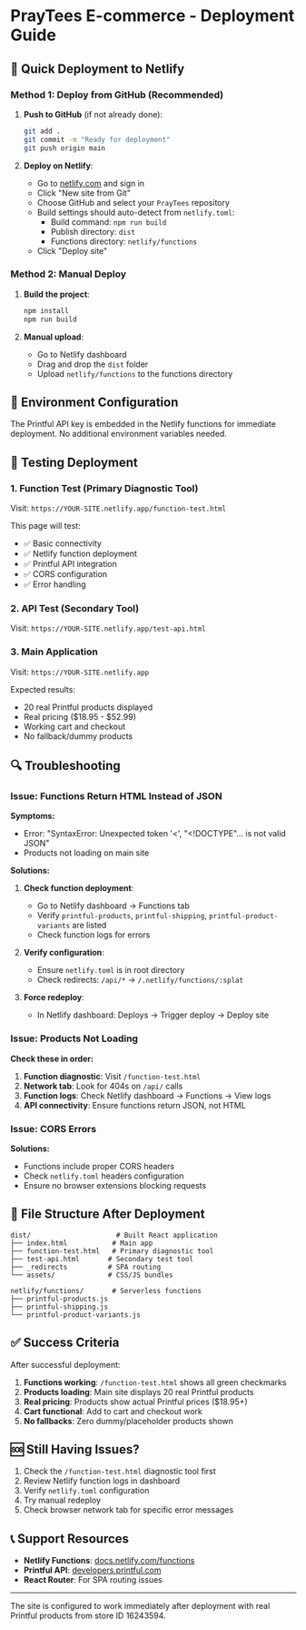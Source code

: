 # PrayTees E-commerce - Deployment Guide

## 🚀 Quick Deployment to Netlify

### Method 1: Deploy from GitHub (Recommended)

1. **Push to GitHub** (if not already done):
   ```bash
   git add .
   git commit -m "Ready for deployment"
   git push origin main
   ```

2. **Deploy on Netlify**:
   - Go to [netlify.com](https://netlify.com) and sign in
   - Click "New site from Git"
   - Choose GitHub and select your `PrayTees` repository
   - Build settings should auto-detect from `netlify.toml`:
     - Build command: `npm run build`
     - Publish directory: `dist`
     - Functions directory: `netlify/functions`
   - Click "Deploy site"

### Method 2: Manual Deploy

1. **Build the project**:
   ```bash
   npm install
   npm run build
   ```

2. **Manual upload**:
   - Go to Netlify dashboard
   - Drag and drop the `dist` folder
   - Upload `netlify/functions` to the functions directory

## 🔧 Environment Configuration

The Printful API key is embedded in the Netlify functions for immediate deployment. No additional environment variables needed.

## 🧪 Testing Deployment

### 1. Function Test (Primary Diagnostic Tool)

Visit: `https://YOUR-SITE.netlify.app/function-test.html`

This page will test:
- ✅ Basic connectivity
- ✅ Netlify function deployment
- ✅ Printful API integration
- ✅ CORS configuration
- ✅ Error handling

### 2. API Test (Secondary Tool)

Visit: `https://YOUR-SITE.netlify.app/test-api.html`

### 3. Main Application

Visit: `https://YOUR-SITE.netlify.app`

Expected results:
- 20 real Printful products displayed
- Real pricing ($18.95 - $52.99)
- Working cart and checkout
- No fallback/dummy products

## 🔍 Troubleshooting

### Issue: Functions Return HTML Instead of JSON

**Symptoms:**
- Error: "SyntaxError: Unexpected token '<', "<!DOCTYPE"... is not valid JSON"
- Products not loading on main site

**Solutions:**

1. **Check function deployment**:
   - Go to Netlify dashboard → Functions tab
   - Verify `printful-products`, `printful-shipping`, `printful-product-variants` are listed
   - Check function logs for errors

2. **Verify configuration**:
   - Ensure `netlify.toml` is in root directory
   - Check redirects: `/api/*` → `/.netlify/functions/:splat`

3. **Force redeploy**:
   - In Netlify dashboard: Deploys → Trigger deploy → Deploy site

### Issue: Products Not Loading

**Check these in order:**

1. **Function diagnostic**: Visit `/function-test.html`
2. **Network tab**: Look for 404s on `/api/` calls
3. **Function logs**: Check Netlify dashboard → Functions → View logs
4. **API connectivity**: Ensure functions return JSON, not HTML

### Issue: CORS Errors

**Solutions:**
- Functions include proper CORS headers
- Check `netlify.toml` headers configuration
- Ensure no browser extensions blocking requests

## 📁 File Structure After Deployment

```
dist/                     # Built React application
├── index.html           # Main app
├── function-test.html   # Primary diagnostic tool
├── test-api.html       # Secondary test tool
├── _redirects          # SPA routing
└── assets/             # CSS/JS bundles

netlify/functions/       # Serverless functions
├── printful-products.js
├── printful-shipping.js
└── printful-product-variants.js
```

## ✅ Success Criteria

After successful deployment:

1. **Functions working**: `/function-test.html` shows all green checkmarks
2. **Products loading**: Main site displays 20 real Printful products
3. **Real pricing**: Products show actual Printful prices ($18.95+)
4. **Cart functional**: Add to cart and checkout work
5. **No fallbacks**: Zero dummy/placeholder products shown

## 🆘 Still Having Issues?

1. Check the `/function-test.html` diagnostic tool first
2. Review Netlify function logs in dashboard
3. Verify `netlify.toml` configuration
4. Try manual redeploy
5. Check browser network tab for specific error messages

## 📞 Support Resources

- **Netlify Functions**: [docs.netlify.com/functions](https://docs.netlify.com/functions/)
- **Printful API**: [developers.printful.com](https://developers.printful.com)
- **React Router**: For SPA routing issues

---

The site is configured to work immediately after deployment with real Printful products from store ID 16243594. 